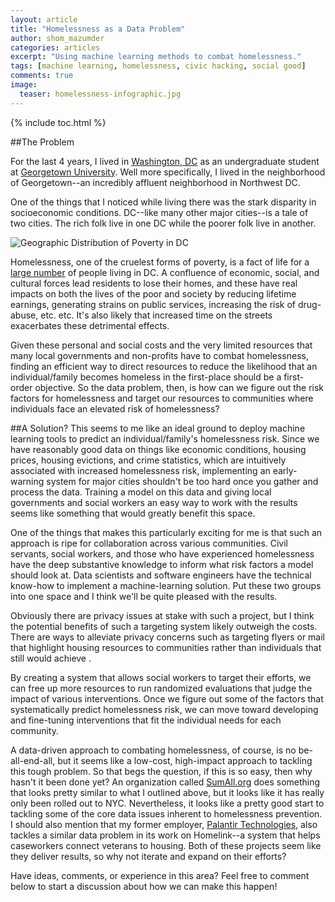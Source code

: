 ```yaml
---
layout: article
title: "Homelessness as a Data Problem"
author: shom_mazumder
categories: articles
excerpt: "Using machine learning methods to combat homelessness."
tags: [machine learning, homelessness, civic hacking, social good]
comments: true
image:
  teaser: homelessness-infographic.jpg
---
```


{% include toc.html %}

##The Problem

For the last 4 years, I lived in [Washington, DC](http://www.buzzfeed.com/bennyjohnson/the-7-most-heinously-ugly-government-buildings-in-washington#.pnEV8qQYvV) as an undergraduate student at [Georgetown University](https://www.georgetown.edu/). Well more specifically, I lived in the neighborhood of Georgetown--an incredibly affluent neighborhood in Northwest DC. 

One of the things that I noticed while living there was the stark disparity in socioeconomic conditions. DC--like many other major cities--is a tale of two cities. The rich folk live in one DC while the poorer folk live in another. 

![Geographic Distribution of Poverty in DC]({{site.url}}/images/dcmapincome.jpg)

Homelessness, one of the cruelest forms of poverty, is a fact of life for a [large number](http://apps.washingtonpost.com/g/page/local/homelessness-in-metropolitan-washington/1033/) of people living in DC. A confluence of economic, social, and cultural forces lead residents to lose their homes, and these have real impacts on both the lives of the poor and society by reducing lifetime earnings, generating strains on public services, increasing the risk of drug-abuse, etc. etc. It's also likely that increased time on the streets exacerbates these detrimental effects.

Given these personal and social costs and the very limited resources that many local governments and non-profits have to combat homelessness, finding an efficient way to direct resources to reduce the likelihood that an individual/family becomes homeless in the first-place should be a first-order objective. So the data problem, then, is how can we figure out the risk factors for homelessness and target our resources to communities where individuals face an elevated risk of homelessness? 

##A Solution?
This seems to me like an ideal ground to deploy machine learning tools to predict an individual/family's homelessness risk. Since we have reasonably good data on things like economic conditions, housing prices, housing evictions, and crime statistics, which are intuitively associated with increased homelessness risk, implementing an early-warning system for major cities shouldn't be too hard once you gather and process the data. Training a model on this data and giving local governments and social workers an easy way to work with the results seems like something that would greatly benefit this space.

One of the things that makes this particularly exciting for me is that such an approach is ripe for collaboration across various communities. Civil servants, social workers, and those who have experienced homelessness have the deep substantive knowledge to inform what risk factors a model should look at. Data scientists and software engineers have the technical know-how to implement a machine-learning solution. Put these two groups into one space and I think we'll be quite pleased with the results. 

Obviously there are privacy issues at stake with such a project, but I think the potential benefits of such a targeting system likely outweigh the costs. There are ways to alleviate privacy concerns such as targeting flyers or mail that highlight housing resources to communities rather than individuals that still would achieve . 

By creating a system that allows social workers to target their efforts, we can free up more resources to run randomized evaluations that judge the impact of various interventions. Once we figure out some of the factors that systematically predict homelessness risk, we can move toward developing and fine-tuning interventions that fit the individual needs for each community. 

A data-driven approach to combating homelessness, of course, is no be-all-end-all, but it seems like a low-cost, high-impact approach to tackling this tough problem. So that begs the question, if this is so easy, then why hasn't it been done yet? An organization called [SumAll.org](http://www.sumall.org/project-overview/homelessness) does something that looks pretty similar to what I outlined above, but it looks like it has really only been rolled out to NYC. Nevertheless, it looks like a pretty good start to tackling some of the core data issues inherent to homelessness prevention. I should also mention that my former employer, [Palantir Technologies](https://www.palantir.com/philanthropy-engineering/annual-report/2014/#homelink), also tackles a similar data problem in its work on Homelink--a system that helps caseworkers connect veterans to housing. Both of these projects seem like they deliver results, so why not iterate and expand on their efforts?

Have ideas, comments, or experience in this area? Feel free to comment below to start a discussion about how we can make this happen!